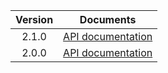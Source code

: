 | Version | Documents |
|:---:|---|
| 2.1.0 | [API documentation](2.1.0) |
| 2.0.0 | [API documentation](2.0.0) |
